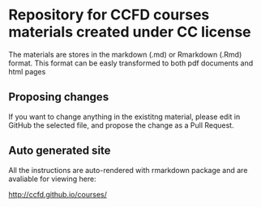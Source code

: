 # Repository for CCFD courses materials created under CC license

The materials are stores in the markdown (.md) or Rmarkdown (.Rmd) format. This format can be easly transformed to both pdf documents and html pages

## Proposing changes

If you want to change anything in the existitng material, please edit in GitHub the selected file, and propose the change as a Pull Request.

## Auto generated site

All the instructions are auto-rendered with rmarkdown package and are avaliable for viewing here:

http://ccfd.github.io/courses/


